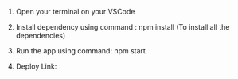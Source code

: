 1. Open your terminal on your VSCode

2. Install dependency using command : npm install (To install all the dependencies)

3. Run the app using command: npm start

4. Deploy Link: 
